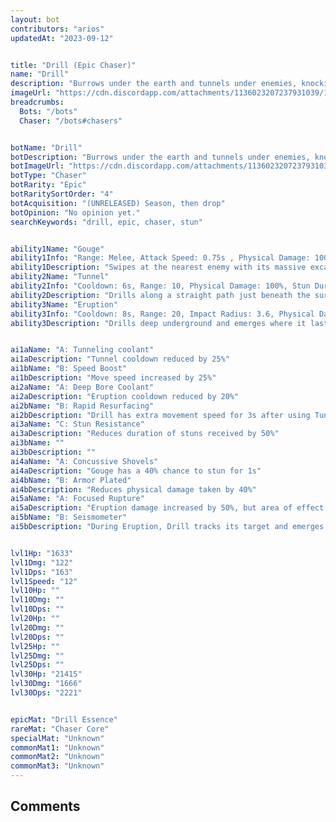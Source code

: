 ```yaml
---
layout: bot
contributors: "arios"
updatedAt: "2023-09-12"


title: "Drill (Epic Chaser)"
name: "Drill"
description: "Burrows under the earth and tunnels under enemies, knocking them aside. Loves undermining its foes."
imageUrl: "https://cdn.discordapp.com/attachments/1136023207237931039/1151182899845005412/image.png"
breadcrumbs:
  Bots: "/bots"
  Chaser: "/bots#chasers"


botName: "Drill"
botDescription: "Burrows under the earth and tunnels under enemies, knocking them aside. Loves undermining its foes."
botImageUrl: "https://cdn.discordapp.com/attachments/1136023207237931039/1151182899845005412/image.png"
botType: "Chaser"
botRarity: "Epic"
botRaritySortOrder: "4"
botAcquisition: "(UNRELEASED) Season, then drop"
botOpinion: "No opinion yet."
searchKeywords: "drill, epic, chaser, stun"


ability1Name: "Gouge"
ability1Info: "Range: Melee, Attack Speed: 0.75s , Physical Damage: 100%"
ability1Description: "Swipes at the nearest enemy with its massive excavator arms"
ability2Name: "Tunnel"
ability2Info: "Cooldown: 6s, Range: 10, Physical Damage: 100%, Stun Duration: 1.5s, Knockback: Large"
ability2Description: "Drills along a straight path just beneath the surface, knocking back and damaging any bots it hits along the way"
ability3Name: "Eruption"
ability3Info: "Cooldown: 8s, Range: 20, Impact Radius: 3.6, Physical Damage: 120%, Stun Duration: 2.5s, Knockback: Large"
ability3Description: "Drills deep underground and emerges where it last saw the farthest enemy bot, doing massive damage to enemy bots in the area"


ai1aName: "A: Tunneling coolant"
ai1aDescription: "Tunnel cooldown reduced by 25%"
ai1bName: "B: Speed Boost"
ai1bDescription: "Move speed increased by 25%"
ai2aName: "A: Deep Bore Coolant"
ai2aDescription: "Eruption cooldown reduced by 20%"
ai2bName: "B: Rapid Resurfacing"
ai2bDescription: "Drill has extra movement speed for 3s after using Tunnel"
ai3aName: "C: Stun Resistance"
ai3aDescription: "Reduces duration of stuns received by 50%"
ai3bName: ""
ai3bDescription: ""
ai4aName: "A: Concussive Shovels"
ai4aDescription: "Gouge has a 40% chance to stun for 1s"
ai4bName: "B: Armor Plated"
ai4bDescription: "Reduces physical damage taken by 40%"
ai5aName: "A: Focused Rupture"
ai5aDescription: "Eruption damage increased by 50%, but area of effect decreased by 20%"
ai5bName: "B: Seismometer"
ai5bDescription: "During Eruption, Drill tracks its target and emerges directly underneath"


lvl1Hp: "1633"
lvl1Dmg: "122"
lvl1Dps: "163"
lvl1Speed: "12"
lvl10Hp: ""
lvl10Dmg: ""
lvl10Dps: ""
lvl20Hp: ""
lvl20Dmg: ""
lvl20Dps: ""
lvl25Hp: ""
lvl25Dmg: ""
lvl25Dps: ""
lvl30Hp: "21415"
lvl30Dmg: "1666"
lvl30Dps: "2221"


epicMat: "Drill Essence"
rareMat: "Chaser Core"
specialMat: "Unknown"
commonMat1: "Unknown"
commonMat2: "Unknown"
commonMat3: "Unknown"
---
```


## Comments


